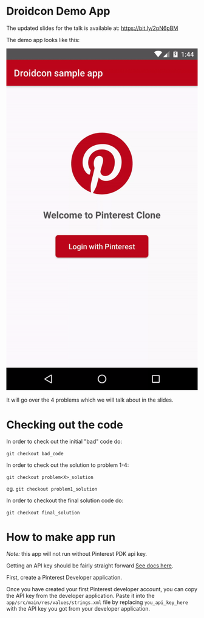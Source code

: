 Droidcon Demo App
=====

The updated slides for the talk is available at: https://bit.ly/2pN6pBM

The demo app looks like this:  

![alt text](demo_app.gif)

It will go over the 4 problems which we will talk about in the slides. 


Checking out the code
=====

In order to check out the initial "bad" code do: 

`git checkout bad_code`

In order to check out the solution to problem 1-4: 

`git checkout problem<X>_solution`

eg. `git checkout problem1_solution`

In order to checkout the final solution code do:

`git checkout final_solution`



How to make app run
=====
*Note:* this app will not run without Pinterest PDK api key. 

Getting an API key should be fairly straight forward [See docs here](https://developers.pinterest.com/docs/api/overview/). 

First, create a Pinterest Developer application.

Once you have created your first Pinterest developer account, you can copy the API key from the developer application. Paste it into the `app/src/main/res/values/strings.xml` file by replacing `you_api_key_here` with the API key you got from your developer application.

